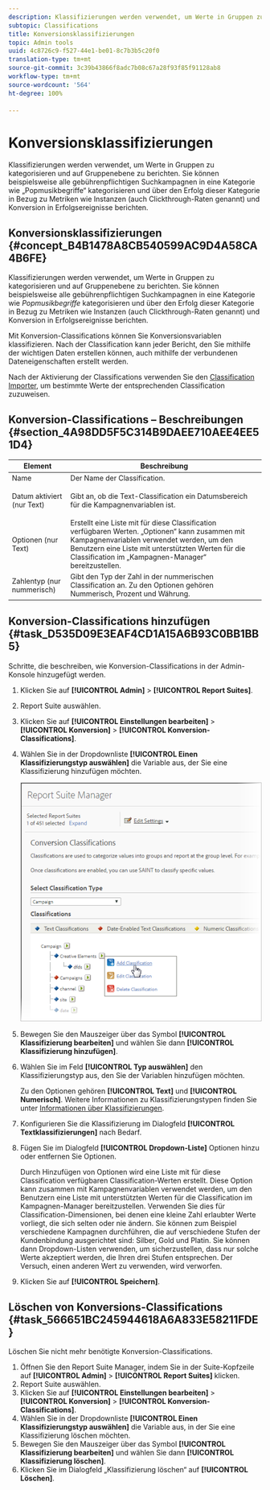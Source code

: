 ```yaml
---
description: Klassifizierungen werden verwendet, um Werte in Gruppen zu kategorisieren und auf Gruppenebene zu berichten. Sie können beispielsweise alle gebührenpflichtigen Suchkampagnen in eine Kategorie wie „Popmusikbegriffe“ kategorisieren und über den Erfolg dieser Kategorie in Bezug zu Metriken wie Instanzen (auch Clickthrough-Raten genannt) und Konversion in Erfolgsereignisse berichten.
subtopic: Classifications
title: Konversionsklassifizierungen
topic: Admin tools
uuid: 4c8726c9-f527-44e1-be01-8c7b3b5c20f0
translation-type: tm+mt
source-git-commit: 3c39b43866f8adc7b08c67a28f93f85f91128ab8
workflow-type: tm+mt
source-wordcount: '564'
ht-degree: 100%

---
```



# Konversionsklassifizierungen

Klassifizierungen werden verwendet, um Werte in Gruppen zu kategorisieren und auf Gruppenebene zu berichten. Sie können beispielsweise alle gebührenpflichtigen Suchkampagnen in eine Kategorie wie „Popmusikbegriffe“ kategorisieren und über den Erfolg dieser Kategorie in Bezug zu Metriken wie Instanzen (auch Clickthrough-Raten genannt) und Konversion in Erfolgsereignisse berichten.

## Konversionsklassifizierungen {#concept_B4B1478A8CB540599AC9D4A58CA4B6FE}

Klassifizierungen werden verwendet, um Werte in Gruppen zu kategorisieren und auf Gruppenebene zu berichten. Sie können beispielsweise alle gebührenpflichtigen Suchkampagnen in eine Kategorie wie *Popmusikbegriffe* kategorisieren und über den Erfolg dieser Kategorie in Bezug zu Metriken wie Instanzen (auch Clickthrough-Raten genannt) und Konversion in Erfolgsereignisse berichten.

Mit Konversion-Classifications können Sie Konversionsvariablen klassifizieren. Nach der Classification kann jeder Bericht, den Sie mithilfe der wichtigen Daten erstellen können, auch mithilfe der verbundenen Dateneigenschaften erstellt werden.

Nach der Aktivierung der Classifications verwenden Sie den [Classification Importer](/help/components/classifications/importer/c-working-with-saint.md), um bestimmte Werte der entsprechenden Classification zuzuweisen.

## Konversion-Classifications – Beschreibungen {#section_4A98DD5F5C314B9DAEE710AEE4EE51D4}

<table id="table_0B72C485467348E2A34BF913441F4AF5"> 
 <thead> 
  <tr> 
   <th colname="col1" class="entry"> Element </th> 
   <th colname="col2" class="entry"> Beschreibung </th> 
  </tr> 
 </thead>
 <tbody> 
  <tr> 
   <td colname="col1"> <span class="wintitle"> Name</span> </td> 
   <td colname="col2"> Der Name der Classification. </td> 
  </tr> 
  <tr> 
   <td colname="col1"> <span class="wintitle"> Datum aktiviert (nur Text)</span> </td> 
   <td colname="col2"> <p>Gibt an, ob die Text-Classification ein Datumsbereich für die Kampagnenvariablen ist. </p> </td> 
  </tr> 
  <tr> 
   <td colname="col1"> <span class="wintitle"> Optionen (nur Text)</span> </td> 
   <td colname="col2">Erstellt eine Liste mit für diese Classification verfügbaren Werten. <span class="wintitle">„Optionen“</span> kann zusammen mit Kampagnenvariablen verwendet werden, um den Benutzern eine Liste mit unterstützten Werten für die Classification im <span class="wintitle">„Kampagnen-Manager“</span> bereitzustellen. </td> 
  </tr> 
  <tr> 
   <td colname="col1"> <span class="wintitle"> Zahlentyp (nur nummerisch)</span> </td> 
   <td colname="col2">Gibt den Typ der Zahl in der nummerischen Classification an. Zu den Optionen gehören <span class="wintitle">Nummerisch</span>, <span class="wintitle">Prozent</span> und <span class="wintitle">Währung</span>. </td> 
  </tr> 
 </tbody> 
</table>

## Konversion-Classifications hinzufügen {#task_D535D09E3EAF4CD1A15A6B93C0BB1BB5}

Schritte, die beschreiben, wie Konversion-Classifications in der Admin-Konsole hinzugefügt werden.

1. Klicken Sie auf **[!UICONTROL Admin]** > **[!UICONTROL Report Suites]**. 
1. Report Suite auswählen.
1. Klicken Sie auf **[!UICONTROL Einstellungen bearbeiten]** > **[!UICONTROL Konversion]** > **[!UICONTROL Konversion-Classifications]**. 
1. Wählen Sie in der Dropdownliste **[!UICONTROL Einen Klassifizierungstyp auswählen]** die Variable aus, der Sie eine Klassifizierung hinzufügen möchten.

   ![Schritt-Info](../assets/sub_class_create.png)

1. Bewegen Sie den Mauszeiger über das Symbol **[!UICONTROL Klassifizierung bearbeiten]** und wählen Sie dann **[!UICONTROL Klassifizierung hinzufügen]**.
1. Wählen Sie im Feld **[!UICONTROL Typ auswählen]** den Klassifizierungstyp aus, den Sie der Variablen hinzufügen möchten.

   Zu den Optionen gehören **[!UICONTROL Text]** und **[!UICONTROL Numerisch]**. Weitere Informationen zu Klassifizierungstypen finden Sie unter [Informationen über Klassifizierungen](/help/components/classifications/c-classifications.md).
1. Konfigurieren Sie die Klassifizierung im Dialogfeld **[!UICONTROL Textklassifizierungen]** nach Bedarf.

1. Fügen Sie im Dialogfeld **[!UICONTROL Dropdown-Liste]** Optionen hinzu oder entfernen Sie Optionen.

   Durch Hinzufügen von Optionen wird eine Liste mit für diese Classification verfügbaren Classification-Werten erstellt. Diese Option kann zusammen mit Kampagnenvariablen verwendet werden, um den Benutzern eine Liste mit unterstützten Werten für die Classification im Kampagnen-Manager bereitzustellen. Verwenden Sie dies für Classification-Dimensionen, bei denen eine kleine Zahl erlaubter Werte vorliegt, die sich selten oder nie ändern. Sie können zum Beispiel verschiedene Kampagnen durchführen, die auf verschiedene Stufen der Kundenbindung ausgerichtet sind: Silber, Gold und Platin. Sie können dann Dropdown-Listen verwenden, um sicherzustellen, dass nur solche Werte akzeptiert werden, die Ihren drei Stufen entsprechen. Der Versuch, einen anderen Wert zu verwenden, wird verworfen.
1. Klicken Sie auf **[!UICONTROL Speichern]**.

## Löschen von Konversions-Classifications {#task_566651BC245944618A6A833E58211FDE}

Löschen Sie nicht mehr benötigte Konversion-Classifications.

1. Öffnen Sie den Report Suite Manager, indem Sie in der Suite-Kopfzeile auf **[!UICONTROL Admin]** > **[!UICONTROL Report Suites]** klicken.
1. Report Suite auswählen.
1. Klicken Sie auf **[!UICONTROL Einstellungen bearbeiten]** > **[!UICONTROL Konversion]** > **[!UICONTROL Konversion-Classifications]**. 
1. Wählen Sie in der Dropdownliste **[!UICONTROL Einen Klassifizierungstyp auswählen]** die Variable aus, in der Sie eine Klassifizierung löschen möchten.
1. Bewegen Sie den Mauszeiger über das Symbol **[!UICONTROL Klassifizierung bearbeiten]** und wählen Sie dann **[!UICONTROL Klassifizierung löschen]**.
1. Klicken Sie im Dialogfeld „Klassifizierung löschen“ auf **[!UICONTROL Löschen]**.
